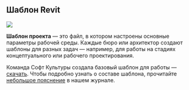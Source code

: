 ## Шаблон Revit

![](/img/RPR_10/1649926004_B249_cover.jpg#rounded)

**Шаблон проекта** — это файл, в котором настроены основные параметры рабочей среды. Каждые бюро или архитектор создают шаблоны для разных задач — например, для работы на стадиях концептуального или рабочего проектирования.

Команда Софт Культуры создала базовый шаблон для работы — [скачать](https://disk.yandex.ru/d/ZYTwI4LFbSk3Uw). Чтобы подробно узнать о составе шаблона, прочитайте [небольшое пояснение](https://softculture.cc/blog/entries/articles/shablon-revit) в нашем журнале.
